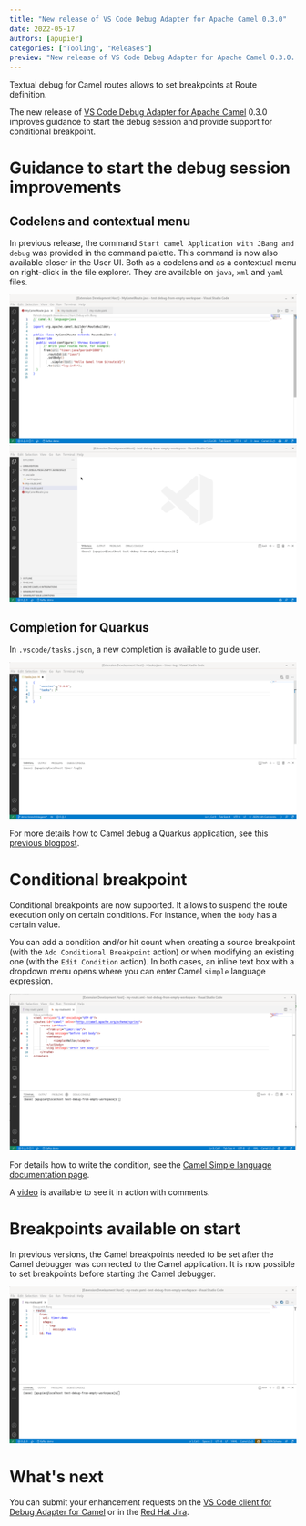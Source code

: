 ```yaml
---
title: "New release of VS Code Debug Adapter for Apache Camel 0.3.0"
date: 2022-05-17
authors: [apupier]
categories: ["Tooling", "Releases"]
preview: "New release of VS Code Debug Adapter for Apache Camel 0.3.0. Improve guidance, conditional breakpoint support and breakpoint available on start."
---
```


Textual debug for Camel routes allows to set breakpoints at Route definition.

The new release of [VS Code Debug Adapter for Apache Camel](https://marketplace.visualstudio.com/items?itemName=redhat.vscode-debug-adapter-apache-camel) 0.3.0 improves guidance to start the debug session and provide support for conditional breakpoint.

# Guidance to start the debug session improvements

## Codelens and contextual menu

In previous release, the command `Start camel Application with JBang and debug` was provided in the command palette. This command is now also available closer in the User UI. Both as a codelens and as a contextual menu on right-click in the file explorer. They are available on `java`, `xml` and `yaml` files.

![codelens on Java file to run and debug with JBang on Java files](./codelens-java.gif)
![contextual menu on yaml file to run and debug with JBang](./debug-from-contextualmenu-yaml.gif)

## Completion for Quarkus

In `.vscode/tasks.json`, a new completion is available to guide user.

![CVompletion in tasks.json for quarkus:dev](./completionQuarkusSnippet.gif)

For more details how to Camel debug a Quarkus application, see this [previous blogpost](/blog/2022/05/start-camel-quarkus-application-with-camel-textual-debug-in-vscode/).

# Conditional breakpoint

Conditional breakpoints are now supported. It allows to suspend the route execution only on certain conditions. For instance, when the `body` has a certain value.

You can add a condition and/or hit count when creating a source breakpoint (with the `Add Conditional Breakpoint` action) or when modifying an existing one (with the `Edit Condition` action). In both cases, an inline text box with a dropdown menu opens where you can enter Camel `simple` language expression.

![Conditional breakpoint for Camel route](./conditionalBreakpoint.gif)

For details how to write the condition, see the [Camel Simple language documentation page](/components/3.16.x/languages/simple-language.html).

A [video](https://youtu.be/38Q1CDZm5SI) is available to see it in action with comments.

# Breakpoints available on start

In previous versions, the Camel breakpoints needed to be set after the Camel debugger was connected to the Camel application. It is now possible to set breakpoints before starting the Camel debugger.

![Breakpoint set before start of the application are available](./breakpoinkCanBeSetBeforeStartingTheDebugger.gif)

# What's next

You can submit your enhancement requests on the [VS Code client for Debug Adapter for Camel](https://github.com/camel-tooling/camel-dap-client-vscode/issues) or in the [Red Hat Jira](https://issues.redhat.com/browse/FUSETOOLS2).
